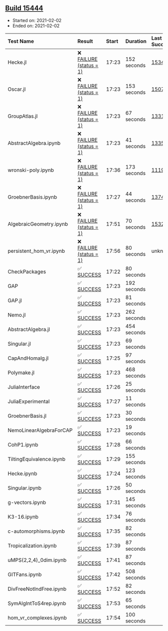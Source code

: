 ## [Build 15444](https://oscarci.mathematik.uni-kl.de/job/oscar/15444/)

* Started on: 2021-02-02
* Ended on: 2021-02-02

| Test Name    | Result | Start | Duration | Last Success | First Failure |
|:-------------|:-------|:------|:---------|:-------------|:--------------|
| Hecke.jl | ❌ [FAILURE (status = 1)](https://oscarci.mathematik.uni-kl.de/job/oscar/15444/artifact/logs/build-15444/Hecke.jl.log) | 17:23 | 152 seconds | [15344](https://oscarci.mathematik.uni-kl.de/job/oscar/15344/) | [15348](https://oscarci.mathematik.uni-kl.de/job/oscar/15348/) |
| Oscar.jl | ❌ [FAILURE (status = 1)](https://oscarci.mathematik.uni-kl.de/job/oscar/15444/artifact/logs/build-15444/Oscar.jl.log) | 17:23 | 153 seconds | [15079](https://oscarci.mathematik.uni-kl.de/job/oscar/15079/) | [15080](https://oscarci.mathematik.uni-kl.de/job/oscar/15080/) |
| GroupAtlas.jl | ❌ [FAILURE (status = 1)](https://oscarci.mathematik.uni-kl.de/job/oscar/15444/artifact/logs/build-15444/GroupAtlas.jl.log) | 17:23 | 67 seconds | [13311](https://oscarci.mathematik.uni-kl.de/job/oscar/13311/) | [13312](https://oscarci.mathematik.uni-kl.de/job/oscar/13312/) |
| AbstractAlgebra.ipynb | ❌ [FAILURE (status = 1)](https://oscarci.mathematik.uni-kl.de/job/oscar/15444/artifact/logs/build-15444/AbstractAlgebra.ipynb.log) | 17:23 | 41 seconds | [13355](https://oscarci.mathematik.uni-kl.de/job/oscar/13355/) | [13356](https://oscarci.mathematik.uni-kl.de/job/oscar/13356/) |
| wronski-poly.ipynb | ❌ [FAILURE (status = 1)](https://oscarci.mathematik.uni-kl.de/job/oscar/15444/artifact/logs/build-15444/wronski-poly.ipynb.log) | 17:36 | 173 seconds | [11192](https://oscarci.mathematik.uni-kl.de/job/oscar/11192/) | [11193](https://oscarci.mathematik.uni-kl.de/job/oscar/11193/) |
| GroebnerBasis.ipynb | ❌ [FAILURE (status = 1)](https://oscarci.mathematik.uni-kl.de/job/oscar/15444/artifact/logs/build-15444/GroebnerBasis.ipynb.log) | 17:27 | 44 seconds | [13748](https://oscarci.mathematik.uni-kl.de/job/oscar/13748/) | [13749](https://oscarci.mathematik.uni-kl.de/job/oscar/13749/) |
| AlgebraicGeometry.ipynb | ❌ [FAILURE (status = 1)](https://oscarci.mathematik.uni-kl.de/job/oscar/15444/artifact/logs/build-15444/AlgebraicGeometry.ipynb.log) | 17:51 | 70 seconds | [15322](https://oscarci.mathematik.uni-kl.de/job/oscar/15322/) | [15323](https://oscarci.mathematik.uni-kl.de/job/oscar/15323/) |
| persistent_hom_vr.ipynb | ❌ [FAILURE (status = 1)](https://oscarci.mathematik.uni-kl.de/job/oscar/15444/artifact/logs/build-15444/persistent_hom_vr.ipynb.log) | 17:56 | 80 seconds | unknown | unknown |
| CheckPackages | ✅ [SUCCESS](https://oscarci.mathematik.uni-kl.de/job/oscar/15444/artifact/logs/build-15444/CheckPackages.log) | 17:22 | 80 seconds |  |  |
| GAP | ✅ [SUCCESS](https://oscarci.mathematik.uni-kl.de/job/oscar/15444/artifact/logs/build-15444/GAP.log) | 17:23 | 192 seconds |  |  |
| GAP.jl | ✅ [SUCCESS](https://oscarci.mathematik.uni-kl.de/job/oscar/15444/artifact/logs/build-15444/GAP.jl.log) | 17:23 | 81 seconds |  |  |
| Nemo.jl | ✅ [SUCCESS](https://oscarci.mathematik.uni-kl.de/job/oscar/15444/artifact/logs/build-15444/Nemo.jl.log) | 17:23 | 262 seconds |  |  |
| AbstractAlgebra.jl | ✅ [SUCCESS](https://oscarci.mathematik.uni-kl.de/job/oscar/15444/artifact/logs/build-15444/AbstractAlgebra.jl.log) | 17:23 | 454 seconds |  |  |
| Singular.jl | ✅ [SUCCESS](https://oscarci.mathematik.uni-kl.de/job/oscar/15444/artifact/logs/build-15444/Singular.jl.log) | 17:23 | 69 seconds |  |  |
| CapAndHomalg.jl | ✅ [SUCCESS](https://oscarci.mathematik.uni-kl.de/job/oscar/15444/artifact/logs/build-15444/CapAndHomalg.jl.log) | 17:25 | 97 seconds |  |  |
| Polymake.jl | ✅ [SUCCESS](https://oscarci.mathematik.uni-kl.de/job/oscar/15444/artifact/logs/build-15444/Polymake.jl.log) | 17:23 | 468 seconds |  |  |
| JuliaInterface | ✅ [SUCCESS](https://oscarci.mathematik.uni-kl.de/job/oscar/15444/artifact/logs/build-15444/JuliaInterface.log) | 17:26 | 25 seconds |  |  |
| JuliaExperimental | ✅ [SUCCESS](https://oscarci.mathematik.uni-kl.de/job/oscar/15444/artifact/logs/build-15444/JuliaExperimental.log) | 17:27 | 11 seconds |  |  |
| GroebnerBasis.jl | ✅ [SUCCESS](https://oscarci.mathematik.uni-kl.de/job/oscar/15444/artifact/logs/build-15444/GroebnerBasis.jl.log) | 17:23 | 30 seconds |  |  |
| NemoLinearAlgebraForCAP | ✅ [SUCCESS](https://oscarci.mathematik.uni-kl.de/job/oscar/15444/artifact/logs/build-15444/NemoLinearAlgebraForCAP.log) | 17:23 | 19 seconds |  |  |
| CohP1.ipynb | ✅ [SUCCESS](https://oscarci.mathematik.uni-kl.de/job/oscar/15444/artifact/logs/build-15444/CohP1.ipynb.log) | 17:28 | 66 seconds |  |  |
| TiltingEquivalence.ipynb | ✅ [SUCCESS](https://oscarci.mathematik.uni-kl.de/job/oscar/15444/artifact/logs/build-15444/TiltingEquivalence.ipynb.log) | 17:29 | 155 seconds |  |  |
| Hecke.ipynb | ✅ [SUCCESS](https://oscarci.mathematik.uni-kl.de/job/oscar/15444/artifact/logs/build-15444/Hecke.ipynb.log) | 17:24 | 123 seconds |  |  |
| Singular.ipynb | ✅ [SUCCESS](https://oscarci.mathematik.uni-kl.de/job/oscar/15444/artifact/logs/build-15444/Singular.ipynb.log) | 17:26 | 50 seconds |  |  |
| g-vectors.ipynb | ✅ [SUCCESS](https://oscarci.mathematik.uni-kl.de/job/oscar/15444/artifact/logs/build-15444/g-vectors.ipynb.log) | 17:31 | 145 seconds |  |  |
| K3-16.ipynb | ✅ [SUCCESS](https://oscarci.mathematik.uni-kl.de/job/oscar/15444/artifact/logs/build-15444/K3-16.ipynb.log) | 17:34 | 76 seconds |  |  |
| c-automorphisms.ipynb | ✅ [SUCCESS](https://oscarci.mathematik.uni-kl.de/job/oscar/15444/artifact/logs/build-15444/c-automorphisms.ipynb.log) | 17:35 | 82 seconds |  |  |
| Tropicalization.ipynb | ✅ [SUCCESS](https://oscarci.mathematik.uni-kl.de/job/oscar/15444/artifact/logs/build-15444/Tropicalization.ipynb.log) | 17:39 | 87 seconds |  |  |
| uMPS(2,2,4)_0dim.ipynb | ✅ [SUCCESS](https://oscarci.mathematik.uni-kl.de/job/oscar/15444/artifact/logs/build-15444/uMPS-2-2-4-_0dim.ipynb.log) | 17:41 | 87 seconds |  |  |
| GITFans.ipynb | ✅ [SUCCESS](https://oscarci.mathematik.uni-kl.de/job/oscar/15444/artifact/logs/build-15444/GITFans.ipynb.log) | 17:42 | 508 seconds |  |  |
| DivFreeNotIndFree.ipynb | ✅ [SUCCESS](https://oscarci.mathematik.uni-kl.de/job/oscar/15444/artifact/logs/build-15444/DivFreeNotIndFree.ipynb.log) | 17:52 | 82 seconds |  |  |
| SymAlgIntToS4rep.ipynb | ✅ [SUCCESS](https://oscarci.mathematik.uni-kl.de/job/oscar/15444/artifact/logs/build-15444/SymAlgIntToS4rep.ipynb.log) | 17:53 | 65 seconds |  |  |
| hom_vr_complexes.ipynb | ✅ [SUCCESS](https://oscarci.mathematik.uni-kl.de/job/oscar/15444/artifact/logs/build-15444/hom_vr_complexes.ipynb.log) | 17:54 | 100 seconds |  |  |
